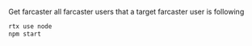 Get farcaster all farcaster users that a target farcaster user is following

```bash
rtx use node
npm start
```
